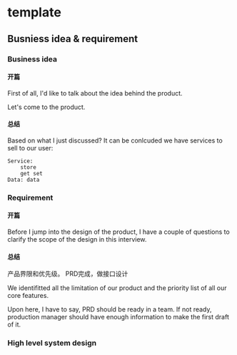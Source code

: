 # template

## Busniess idea & requirement
### Business idea
#### 开篇
First of all, I'd like to talk about the idea behind the product.


Let's come to the product. 


#### 总结
Based on what I just discussed? It can be conlcuded we have services to sell to our user:

    Service: 
        store
        get set
    Data: data

### Requirement

#### 开篇
Before I jump into the design of the product, I have a couple of questions to clarify the scope of the design in this interview.


#### 总结

产品界限和优先级。 PRD完成，做接口设计

We identifitted all the limitation of our product and the priority list of all our core features.

Upon here, I have to say, PRD should be ready in a team. If not ready, production manager should have enough information to make the first draft of it.



### High level system design
